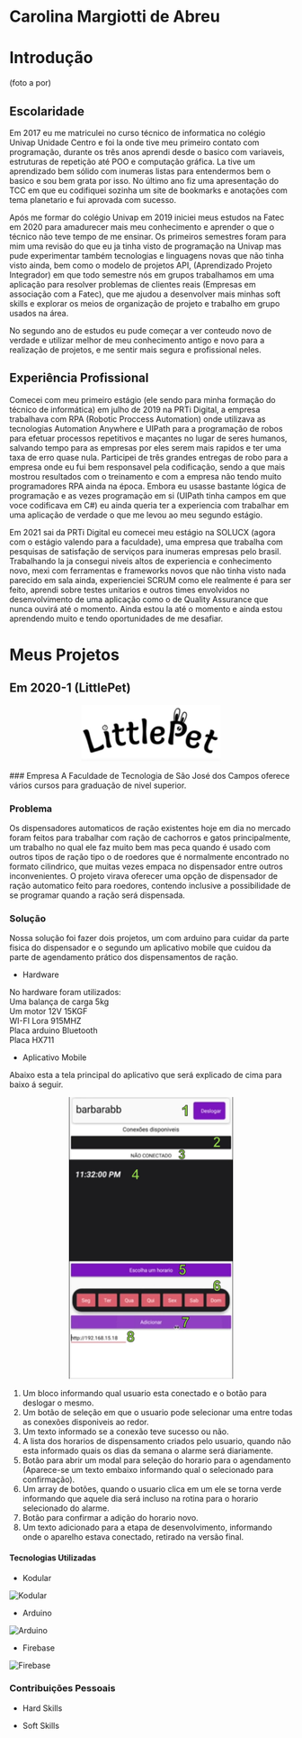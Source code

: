 
# Carolina Margiotti de Abreu

# Introdução
(foto a por)

## Escolaridade
<p style="text-align: justify;">

Em 2017 eu me matriculei no curso técnico de informatica no colégio Univap Unidade Centro e foi la onde tive meu primeiro contato com programação, durante os três anos aprendi desde o basico com variaveis, estruturas de repetição até POO e computação gráfica. La tive um aprendizado bem sólido com inumeras listas para entendermos bem o basico e sou bem grata por isso. No último ano fiz uma apresentação do TCC em que eu codifiquei sozinha um site de bookmarks e anotações com tema planetario e fui aprovada com sucesso.

Após me formar do colégio Univap em 2019 iniciei meus estudos na Fatec em 2020 para amadurecer mais meu conhecimento e aprender o que o técnico não teve tempo de me ensinar. Os primeiros semestres foram para mim uma revisão do que eu ja tinha visto de programação na Univap mas pude experimentar também tecnologias e linguagens novas que não tinha visto ainda, bem como o modelo de projetos API, (Aprendizado Projeto Integrador) em que todo semestre nós em grupos trabalhamos em uma aplicação para resolver problemas de clientes reais (Empresas em associação com a Fatec), que me ajudou a desenvolver mais minhas soft skills e explorar os meios de organização de projeto e trabalho em grupo usados na área.

No segundo ano de estudos eu pude começar a ver conteudo novo de verdade e utilizar melhor de meu conhecimento antigo e novo para a realização de projetos, e me sentir mais segura e profissional neles.
</p>

## Experiência Profissional
Comecei com meu primeiro estágio (ele sendo para minha formação do técnico de informática) em julho de 2019 na PRTi Digital, a empresa trabalhava com RPA (Robotic Proccess Automation) onde utilizava as tecnologias Automation Anywhere e UIPath para a programação de robos para efetuar processos repetitivos e maçantes no lugar de seres humanos, salvando tempo para as empresas por eles serem mais rapidos e ter uma taxa de erro quase nula. Participei de três grandes entregas de robo para a empresa onde eu fui bem responsavel pela codificação, sendo a que mais mostrou resultados com o treinamento e com a empresa não tendo muito programadores RPA ainda na época. Embora eu usasse bastante lógica de programação e as vezes programação em si (UIPath tinha campos em que voce codificava em C#) eu ainda queria ter a experiencia com trabalhar em uma aplicação de verdade o que me levou ao meu segundo estágio.

Em 2021 sai da PRTi Digital eu comecei meu estágio na SOLUCX (agora com o estágio valendo para a faculdade), uma empresa que trabalha com pesquisas de satisfação de serviços para inumeras empresas pelo brasil. Trabalhando la ja consegui niveis altos de experiencia e conhecimento novo, mexi com ferramentas e frameworks novos que não tinha visto nada parecido em sala ainda, experienciei SCRUM como ele realmente é para ser feito, aprendi sobre testes unitarios e outros times envolvidos no desenvolvimento de uma aplicação como o de Quality Assurance que nunca ouvirá até o momento. Ainda estou la até o momento e ainda estou aprendendo muito e tendo oportunidades de me desafiar.

# Meus Projetos

## Em 2020-1 (LittlePet)
<p align="center">
<img alt="Logo littlePet" src="./imagens/logo little pet.png" height="100">
</p>
### Empresa
A Faculdade de Tecnologia de São José dos Campos oferece vários cursos para graduação de nivel superior.

### Problema
Os dispensadores automaticos de ração existentes hoje em dia no mercado foram feitos para trabalhar com ração de cachorros e gatos principalmente, um trabalho no qual ele faz muito bem mas peca quando é usado com outros tipos de ração tipo o de roedores que é normalmente encontrado no formato cilindrico, que muitas vezes empaca no dispensador entre outros inconvenientes. O projeto virava oferecer uma opção de dispensador de ração automatico feito para roedores, contendo inclusive a possibilidade de se programar quando a ração será dispensada.

### Solução
Nossa solução foi fazer dois projetos, um com arduino para cuidar da parte fisica do dispensador e o segundo um aplicativo mobile que cuidou da parte de agendamento prático dos dispensamentos de ração.

- Hardware

No hardware foram utilizados: \
Uma balança de carga 5kg \
Um motor 12V 15KGF \
WI-FI Lora 915MHZ \
Placa arduino Bluetooth \
Placa HX711

- Aplicativo Mobile

Abaixo esta a tela principal do aplicativo que será explicado de cima para baixo á seguir.

<p align="center">
<img alt="tela aplicativo de agendamento" src="./imagens/tela aplicativo little pet.png" height="500">
</p>

1. Um bloco informando qual usuario esta conectado e o botão para deslogar o mesmo.
2. Um botão de seleção em que o usuario pode selecionar uma entre todas as conexões disponiveis ao redor.
3. Um texto informado se a conexão teve sucesso ou não.
4. A lista dos horarios de dispensamento criados pelo usuario, quando não esta informado quais os dias da semana o alarme será diariamente.
5. Botão para abrir um modal para seleção do horario para o agendamento (Aparece-se um texto embaixo informando qual o selecionado para confirmação).
6. Um array de botões, quando o usuario clica em um ele se torna verde informando que aquele dia será incluso na rotina para o horario selecionado do alarme.
7. Botão para confirmar a adição do horario novo.
8. Um texto adicionado para a etapa de desenvolvimento, informando onde o aparelho estava conectado, retirado na versão final.




#### Tecnologias Utilizadas
- Kodular

<img alt="Kodular" title="Kodular" src="https://external-content.duckduckgo.com/iu/?u=https%3A%2F%2Fs3-eu-west-1.amazonaws.com%2Ftpd%2Flogos%2F5e0b334f707fc40001351cf8%2F0x0.png&f=1&nofb=1" height="75">

- Arduino

<img alt="Arduino" src="https://external-content.duckduckgo.com/iu/?u=https%3A%2F%2Flogodownload.org%2Fwp-content%2Fuploads%2F2019%2F03%2Farduino-logo-0.png&f=1&nofb=1" height="75">

- Firebase

<img alt="Firebase" src="https://external-content.duckduckgo.com/iu/?u=https%3A%2F%2Fpluspng.com%2Fimg-png%2Ffirebase-logo-png-firebase-logo-png-transparent-amp-svg-vector-pluspng-2400x3291.png&f=1&nofb=1" height="75">



### Contribuições Pessoais

- Hard Skills

- Soft Skills
